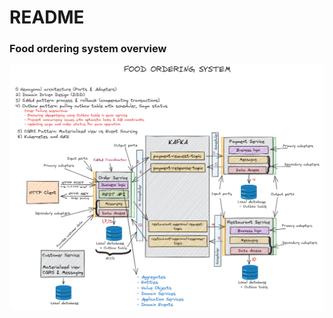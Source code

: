 # README #

### Food ordering system overview ###
![Food ordering system overview](.docs/food-ordering.png)